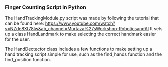 ### Finger Counting Script in Python ###

The HandTrackingModule.py script was made by following the tutorial that can be found here: https://www.youtube.com/watch?v=NZde8Xt78Iw&ab_channel=Murtaza%27sWorkshop-RoboticsandAI
It sets up a class HandLandmark to make selecting the correct handmark easier for the user.

The HandDectector class includes a few functions to make setting up a hand tracking script simple for use, such as the find_hands function and the find_position function.
